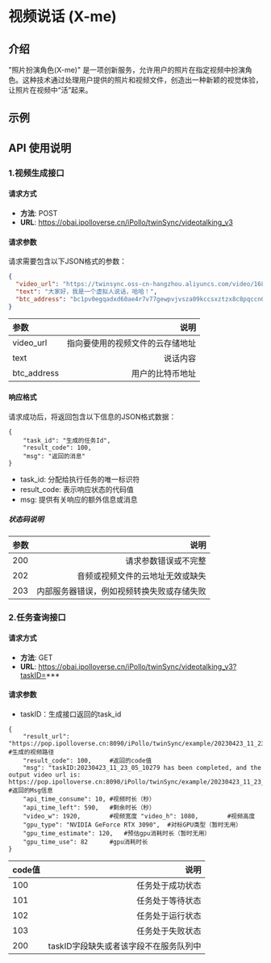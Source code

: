 # 视频说话 (X-me)

## 介绍
"照片扮演角色(X-me)" 是一项创新服务，允许用户的照片在指定视频中扮演角色。这种技术通过处理用户提供的照片和视频文件，创造出一种新颖的视觉体验，让照片在视频中“活”起来。

## 示例

## API 使用说明

### 1.视频生成接口

#### 请求方式
- **方法**: POST
- **URL**: https://obai.ipolloverse.cn/iPollo/twinSync/videotalking_v3

#### 请求参数
请求需要包含以下JSON格式的参数：
```json
{
  "video_url": "https://twinsync.oss-cn-hangzhou.aliyuncs.com/video/1683034663.mp4",
  "text": "大家好，我是一个虚拟人说话，哈哈！",
  "btc_address": "bc1pv0egqadxd60ae4r7v77gewpvjvsza09kccsxztzx8c8pqccn0rgqqw7np5"
}
```
| 参数 | 说明 |
| :------ | ------: |
| video_url  | 指向要使用的视频文件的云存储地址  |
| text | 说话内容  |
| btc_address  | 用户的比特币地址  |

#### 响应格式
请求成功后，将返回包含以下信息的JSON格式数据：
```
{
    "task_id": "生成的任务Id",
    "result_code": 100,
    "msg": "返回的消息"
}
```
- task_id: 分配给执行任务的唯一标识符
- result_code: 表示响应状态的代码值
- msg: 提供有关响应的额外信息或消息

##### 状态码说明
| 参数 | 说明 |
| :------ | ------: |
| 200  | 请求参数错误或不完整  |
| 202 | 音频或视频文件的云地址无效或缺失  |
| 203  | 内部服务器错误，例如视频转换失败或存储失败  |

### 2.任务查询接口

#### 请求方式

- **方法**: GET
- **URL**: https://obai.ipolloverse.cn/iPollo/twinSync/videotalking_v3?taskID=***

#### 请求参数
 - taskID：生成接口返回的task_id

```
{
    "result_url": "https://pop.ipolloverse.cn:8090/iPollo/twinSync/example/20230423_11_23_05_10279.mp4",    #生成的视频路径
    "result_code": 100,     #返回的code值
    "msg": "taskID:20230423_11_23_05_10279 has been completed, and the output video url is: https://pop.ipolloverse.cn:8090/iPollo/twinSync/example/20230423_11_23_05_10279.mp4",   #返回的Msg信息
    "api_time_consume": 10, #视频时长（秒）
    "api_time_left": 590,   #剩余时长（秒）
    "video_w": 1920,        #视频宽度 "video_h": 1080,        #视频高度
    "gpu_type": "NVIDIA GeForce RTX 3090",  #对标GPU类型（暂时无用）
    "gpu_time_estimate": 120,   #预估gpu消耗时长（暂时无用）
    "gpu_time_use": 82      #gpu消耗时长
} 
```
| code值 | 说明 |
| :------ | ------: |
| 100  | 任务处于成功状态  |
| 101 | 任务处于等待状态  |
| 102  | 任务处于运行状态 |
| 103  | 任务处于失败状态 |
| 200  | taskID字段缺失或者该字段不在服务队列中 |

